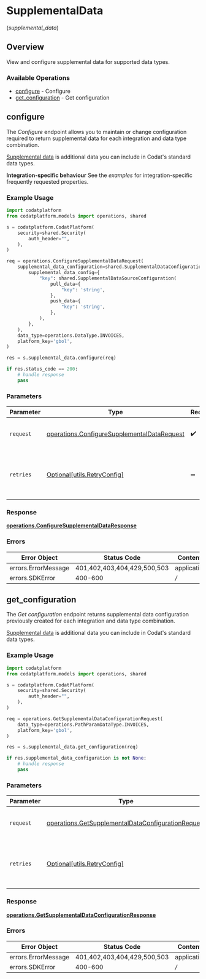 # SupplementalData
(*supplemental_data*)

## Overview

View and configure supplemental data for supported data types.

### Available Operations

* [configure](#configure) - Configure
* [get_configuration](#get_configuration) - Get configuration

## configure

The *Configure* endpoint allows you to maintain or change configuration required to return supplemental data for each integration and data type combination.

[Supplemental data](https://docs.codat.io/using-the-api/additional-data) is additional data you can include in Codat's standard data types.

**Integration-specific behaviour**
See the *examples* for integration-specific frequently requested properties.

### Example Usage

```python
import codatplatform
from codatplatform.models import operations, shared

s = codatplatform.CodatPlatform(
    security=shared.Security(
        auth_header="",
    ),
)

req = operations.ConfigureSupplementalDataRequest(
    supplemental_data_configuration=shared.SupplementalDataConfiguration(
        supplemental_data_config={
            "key": shared.SupplementalDataSourceConfiguration(
                pull_data={
                    "key": 'string',
                },
                push_data={
                    "key": 'string',
                },
            ),
        },
    ),
    data_type=operations.DataType.INVOICES,
    platform_key='gbol',
)

res = s.supplemental_data.configure(req)

if res.status_code == 200:
    # handle response
    pass
```

### Parameters

| Parameter                                                                                                  | Type                                                                                                       | Required                                                                                                   | Description                                                                                                |
| ---------------------------------------------------------------------------------------------------------- | ---------------------------------------------------------------------------------------------------------- | ---------------------------------------------------------------------------------------------------------- | ---------------------------------------------------------------------------------------------------------- |
| `request`                                                                                                  | [operations.ConfigureSupplementalDataRequest](../../models/operations/configuresupplementaldatarequest.md) | :heavy_check_mark:                                                                                         | The request object to use for the request.                                                                 |
| `retries`                                                                                                  | [Optional[utils.RetryConfig]](../../models/utils/retryconfig.md)                                           | :heavy_minus_sign:                                                                                         | Configuration to override the default retry behavior of the client.                                        |


### Response

**[operations.ConfigureSupplementalDataResponse](../../models/operations/configuresupplementaldataresponse.md)**
### Errors

| Error Object                | Status Code                 | Content Type                |
| --------------------------- | --------------------------- | --------------------------- |
| errors.ErrorMessage         | 401,402,403,404,429,500,503 | application/json            |
| errors.SDKError             | 400-600                     | */*                         |

## get_configuration

The *Get configuration* endpoint returns supplemental data configuration previously created for each integration and data type combination.

[Supplemental data](https://docs.codat.io/using-the-api/additional-data) is additional data you can include in Codat's standard data types.

### Example Usage

```python
import codatplatform
from codatplatform.models import operations, shared

s = codatplatform.CodatPlatform(
    security=shared.Security(
        auth_header="",
    ),
)

req = operations.GetSupplementalDataConfigurationRequest(
    data_type=operations.PathParamDataType.INVOICES,
    platform_key='gbol',
)

res = s.supplemental_data.get_configuration(req)

if res.supplemental_data_configuration is not None:
    # handle response
    pass
```

### Parameters

| Parameter                                                                                                                | Type                                                                                                                     | Required                                                                                                                 | Description                                                                                                              |
| ------------------------------------------------------------------------------------------------------------------------ | ------------------------------------------------------------------------------------------------------------------------ | ------------------------------------------------------------------------------------------------------------------------ | ------------------------------------------------------------------------------------------------------------------------ |
| `request`                                                                                                                | [operations.GetSupplementalDataConfigurationRequest](../../models/operations/getsupplementaldataconfigurationrequest.md) | :heavy_check_mark:                                                                                                       | The request object to use for the request.                                                                               |
| `retries`                                                                                                                | [Optional[utils.RetryConfig]](../../models/utils/retryconfig.md)                                                         | :heavy_minus_sign:                                                                                                       | Configuration to override the default retry behavior of the client.                                                      |


### Response

**[operations.GetSupplementalDataConfigurationResponse](../../models/operations/getsupplementaldataconfigurationresponse.md)**
### Errors

| Error Object                | Status Code                 | Content Type                |
| --------------------------- | --------------------------- | --------------------------- |
| errors.ErrorMessage         | 401,402,403,404,429,500,503 | application/json            |
| errors.SDKError             | 400-600                     | */*                         |
